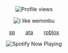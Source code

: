<p align="center">
  <img src="https://komarev.com/ghpvc/?username=Iimbus&label=&color=7700FF&style=plastic" alt="Profile views"/>
</p>

<div align="center">
  <img src="https://github.com/user-attachments/assets/5406fc60-0cae-4b3b-9b4d-7f349857b618" alt="i like wemmbu" />
</div>



<p align="center">
  <a href="https://takumifujiwara.straw.page/">sp</a>⠀ ⠀ 
  <a href="https://bryce.atabook.org">ata</a>⠀ ⠀ 
  <a href="https://www.roblox.com/users/9404831975/profile">roblox</a>
</p>

<p align="center">
  <img src="https://spotify-github-profile.kittinanx.com/api/view?uid=31eoartwwvi7637xugf2xowzc2d4&cover_image=true&theme=novatorem&show_offline=false&background_color=120422&interchange=false&bar_color=7700FF&bar_color_cover=false)](https://spotify-github-profile.kittinanx.com/api/view?uid=31eoartwwvi7637xugf2xowzc2d4&redirect=true)" alt="Spotify Now Playing" />
</p>

<td>
<!--
⠀ ✦ ❤︎
-->
